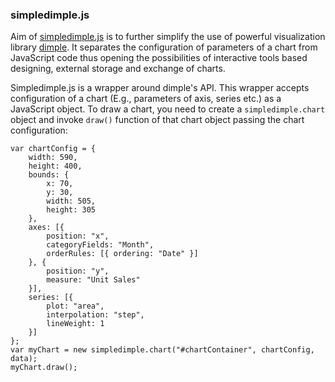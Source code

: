 ### simpledimple.js ###

Aim of [simpledimple.js](http://nagarajanchinnasamy.com/simpledimple) is to further simplify the use of powerful visualization library [dimple](http://dimplejs.org/). It separates the configuration of parameters of a chart from JavaScript code thus opening the possibilities of interactive tools based designing, external storage and exchange of charts.

Simpledimple.js is a wrapper around dimple's API. This wrapper accepts configuration of a chart (E.g., parameters of axis, series etc.) as a JavaScript object. To draw a chart, you need to create a `simpledimple.chart` object and invoke `draw()` function of that chart object passing the chart configuration:

    var chartConfig = {
        width: 590,
        height: 400,
        bounds: {
            x: 70,
            y: 30,
            width: 505,
            height: 305
        },
        axes: [{
            position: "x",
            categoryFields: "Month",
            orderRules: [{ ordering: "Date" }]
        }, {
            position: "y",
            measure: "Unit Sales"
        }],
        series: [{
            plot: "area",
            interpolation: "step",
            lineWeight: 1
        }]
    };
    var myChart = new simpledimple.chart("#chartContainer", chartConfig, data);
    myChart.draw();

